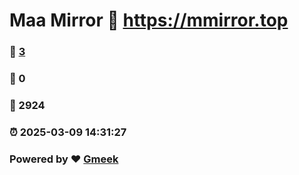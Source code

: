 # Maa Mirror :link: https://mmirror.top 
### :page_facing_up: [3](https://mmirror.top/tag.html) 
### :speech_balloon: 0 
### :hibiscus: 2924 
### :alarm_clock: 2025-03-09 14:31:27 
### Powered by :heart: [Gmeek](https://github.com/Meekdai/Gmeek)
